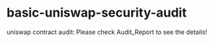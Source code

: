 # basic-uniswap-security-audit
uniswap contract audit: Please check Audit_Report to see the details!
